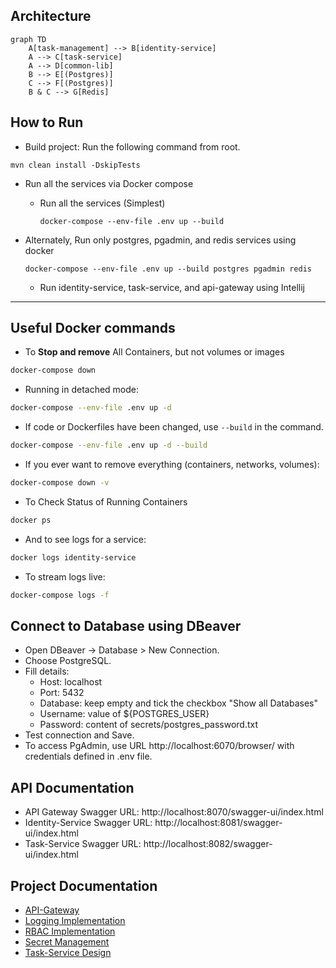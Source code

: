 ## Architecture
```mermaid
graph TD
    A[task-management] --> B[identity-service]
    A --> C[task-service]
    A --> D[common-lib]
    B --> E[(Postgres)]
    C --> F[(Postgres)]
    B & C --> G[Redis]
```

## How to Run
* Build project: Run the following command from root.

```
mvn clean install -DskipTests

```
* Run all the services via Docker compose

   - Run all the services (Simplest)
      ```
      docker-compose --env-file .env up --build
      ```
* Alternately, Run only postgres, pgadmin, and redis services using docker

  ```
  docker-compose --env-file .env up --build postgres pgadmin redis
  ```
     - Run identity-service, task-service, and api-gateway using Intellij

------
## Useful Docker commands

* To **Stop and remove** All Containers, but not volumes or images

```bash
docker-compose down
```

* Running in detached mode:

```bash
docker-compose --env-file .env up -d
```

* If code or Dockerfiles have been changed, use `--build` in the command.

```bash
docker-compose --env-file .env up -d --build
```

* If you ever want to remove everything (containers, networks, volumes):

```bash
docker-compose down -v
```

* To Check Status of Running Containers

```bash
docker ps
```

* And to see logs for a service:

```bash
docker logs identity-service
```

* To stream logs live:

```bash
docker-compose logs -f
```

## Connect to Database using DBeaver
* Open DBeaver → Database > New Connection.
* Choose PostgreSQL.
* Fill details:
  - Host: localhost
  - Port: 5432 
  - Database: keep empty and tick the checkbox "Show all Databases"
  - Username: value of ${POSTGRES_USER} 
  - Password: content of secrets/postgres_password.txt
* Test connection and Save.
* To access PgAdmin, use URL http://localhost:6070/browser/ with credentials defined in .env file.

## API Documentation
* API Gateway Swagger URL: http://localhost:8070/swagger-ui/index.html
* Identity-Service Swagger URL: http://localhost:8081/swagger-ui/index.html
* Task-Service Swagger URL: http://localhost:8082/swagger-ui/index.html

## Project Documentation
* [API-Gateway](docs/api-gateway.md)
* [Logging Implementation](docs/Logging_implementation.md)
* [RBAC Implementation](docs/RBAC_implementation.md)
* [Secret Management](docs/secret_management.md)
* [Task-Service Design](task-service/docs/design.md)